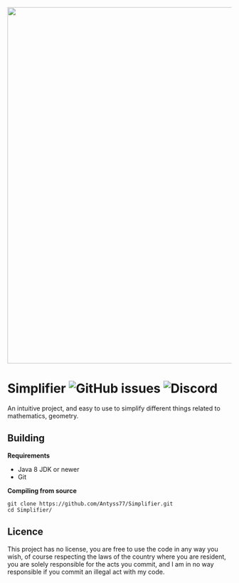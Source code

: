 ﻿<p align="center">
  <img width="800" src="https://user-images.githubusercontent.com/47704223/150722792-b37afaf3-bd22-4139-9dbb-b401f126afa4.png">
</p> 

# Simplifier  <img alt="GitHub issues" src="https://img.shields.io/github/issues/Antyss77/Mathematics-Simplifier"> <img alt="Discord" src="https://img.shields.io/discord/741862512307339264">


An intuitive project, and easy to use to simplify different things related to mathematics, geometry.

## Building
**Requirements**

- Java 8 JDK or newer
- Git

**Compiling from source**

```
git clone https://github.com/Antyss77/Simplifier.git
cd Simplifier/ 
```

## Licence
This project has no license, you are free to use the code in any way you wish, of course respecting the laws of the country where you are resident, you are solely responsible for the acts you commit, and I am in no way responsible if you commit an illegal act with my code.
